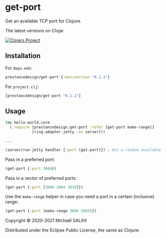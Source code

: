 # get-port

Get an available TCP port for Clojure.

The latest versions on Clojar

[![Clojars Project](https://clojars.org/prestancedesign/get-port/latest-version.svg)](https://clojars.org/prestancedesign/get-port)

## Installation

For `deps.edn`:

```clojure
prestancedesign/get-port {:mvn/version "0.1.1"}
```
For `project.clj`:

```clojure
[prestancedesign/get-port "0.1.1"]
```

## Usage

```clojure
(ns hello-world.core
  (:require [prestancedesign.get-port :refer [get-port make-range]]
            [ring.adapter.jetty :as server]))

...

(server/run-jetty handler {:port (get-port)}) ; Get a random available port
```

Pass in a preferred port:

```clojure
(get-port {:port 3000})
```

Pass in a vector of preferred ports:

```clojure
(get-port {:port [3000 3004 3010]})
```

Use the `make-range` helper in case you need a port in a certain (inclusive) range:

```clojure
(get-port {:port (make-range 3000 3005)})
```

Copyright © 2020-2021 Michaël SALIHI

Distributed under the Eclipse Public License, the same as Clojure.
